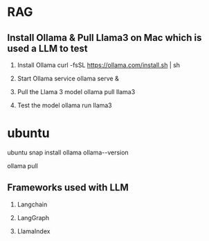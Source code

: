 
# RAG

## Install Ollama & Pull Llama3 on Mac which is used a LLM to test


1. Install Ollama
curl -fsSL https://ollama.com/install.sh | sh

2. Start Ollama service
ollama serve &

3. Pull the Llama 3 model
ollama pull llama3

4. Test the model
ollama run llama3

#  ubuntu
ubuntu
snap install ollama
ollama--version

ollama pull <llm-name>

## Frameworks used with LLM

1. Langchain

2. LangGraph

3. LlamaIndex
